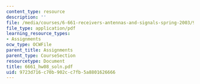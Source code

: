 ```yaml
---
content_type: resource
description: ''
file: /media/courses/6-661-receivers-antennas-and-signals-spring-2003/9723d716c70b902cc7fb5a8801626666_6661_hw08_soln.pdf
file_type: application/pdf
learning_resource_types:
- Assignments
ocw_type: OCWFile
parent_title: Assignments
parent_type: CourseSection
resourcetype: Document
title: 6661_hw08_soln.pdf
uid: 9723d716-c70b-902c-c7fb-5a8801626666
---
```


